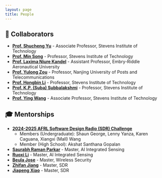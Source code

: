 ```yaml
---
layout: page
title: People
---
```


## 🤝 Collaborators
- **[Prof. Shucheng Yu](https://www.stevens.edu/profile/syu19)** - Associate Professor, Stevens Institute of Technology
- **[Prof. Min Song](https://www.stevens.edu/profile/msong6)** - Professor, Stevens Institute of Technology
- **[Prof. Laxima Niure Kandel](https://faculty.erau.edu/Laxima.NiureKandel)** - Assistant Professor, Embry-Riddle Aeronautical University
- **[Prof. Yulong Zou](https://scholar.google.com/citations?user=v9zFuDEAAAAJ&hl=en)** - Professor, Nanjing University of Posts and Telecommunications
- **[Prof. Hongbin Li](https://www.stevens.edu/profile/hli)** - Professor, Stevens Institute of Technology
- **[Prof. K.P. (Suba) Subbalakshmi](https://www.stevens.edu/profile/ksubbala)** - Professor, Stevens Institute of Technology
- **[Prof. Ying Wang](https://www.stevens.edu/profile/ywang6)** - Associate Professor, Stevens Institute of Technology

## 🎓 Mentorships
- **[2024-2025 AFRL Software Design Radio (SDR) Challenge](https://wbi-innovates.zohobackstage.com/afrlsdr)** 
    - Members (Undergraduate): Shaun George, Lenny Yanza, Karen Caguana, Xiangxi (Mall) Wang
    - Member (High School): Akshat Santhana Gopalan
- **[Saurabh Raman Parkar](https://github.com/nexuseli18)** - Master, AI Integrated Sensing
- **[Ruoxi Li]()** - Master, AI Integrated Sensing
- **[Beula Jose]()** - Master, Wireless Security
- **[Zhifan Jiang]()** - Master, SDR
- **[Jiapeng Xiao]()** - Master, SDR